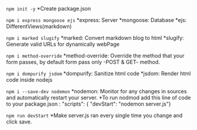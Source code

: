 `npm init -y`
\*Create package.json

`npm i express mongoose ejs`
*express: Server
*mongoose: Database
\*ejs: DifferentViews(markdown)

`npm i marked slugify`
*marked: Convert markdown blog to html
*slugify: Generate valid URLs for dynamically webPage

`npm i method-override`
\*method-override: Override the method that your form passes, by default form pass only -POST & GET- method.

`npm i dompurify jsdom`
*dompurify: Sanitize html code
*jsdom: Render html code inside nodejs

`npm i --save-dev nodemon`
*nodemon: Monitor for any changes in sources and automatically restart your server.
*To run nodmod add this line of code to your package.json :
"scripts": {
"devStart": "nodemon server.js"}

`npm run devStart`
\*Make server.js ran every single time you change and click save.
